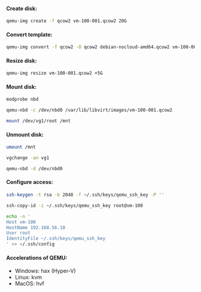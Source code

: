 #### Create disk:
```bash
qemu-img create -f qcow2 vm-100-001.qcow2 20G
```

#### Convert template:
```bash
qemu-img convert -f qcow2 -O qcow2 debian-nocloud-amd64.qcow2 vm-100-001.qcow2
```

#### Resize disk:
```bash
qemu-img resize vm-100-001.qcow2 +5G
```

#### Mount disk:
```bash
modprobe nbd
```
```bash
qemu-nbd -c /dev/nbd0 /var/lib/libvirt/images/vm-100-001.qcow2
```
```bash
mount /dev/vg1/root /mnt
```

#### Unmount disk:
```bash
umount /mnt
```
```bash
vgchange -an vg1
```
```bash
qemu-nbd -d /dev/nbd0
```

#### Configure access:
```bash
ssh-keygen -t rsa -b 2048 -f ~/.ssh/keys/qemu_ssh_key -P ''
```
```bash
ssh-copy-id -i ~/.ssh/keys/qemu_ssh_key root@vm-100
```
```bash
echo -n '
Host vm-100
HostName 192.168.56.10
User root
IdentityFile ~/.ssh/keys/qemu_ssh_key
' >> ~/.ssh/config
```

#### Accelerations of QEMU:
- Windows: hax (Hyper-V)
- Linux: kvm
- MacOS: hvf
